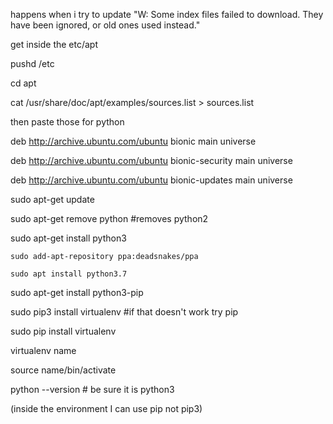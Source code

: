 happens when i try to update
"W: Some index files failed to download. They have been ignored, or old ones used instead." 

get inside the etc/apt

pushd /etc

cd apt

cat /usr/share/doc/apt/examples/sources.list > sources.list

then paste those for python

deb http://archive.ubuntu.com/ubuntu bionic main universe

deb http://archive.ubuntu.com/ubuntu bionic-security main universe 

deb http://archive.ubuntu.com/ubuntu bionic-updates main universe


sudo apt-get update

sudo apt-get remove python #removes python2


sudo apt-get install python3

```
sudo add-apt-repository ppa:deadsnakes/ppa

sudo apt install python3.7
```

sudo apt-get install python3-pip

sudo pip3 install virtualenv #if that doesn't work try pip

sudo pip install virtualenv 


virtualenv name

source name/bin/activate

python --version # be sure it is python3

(inside the environment I can use pip not pip3)
